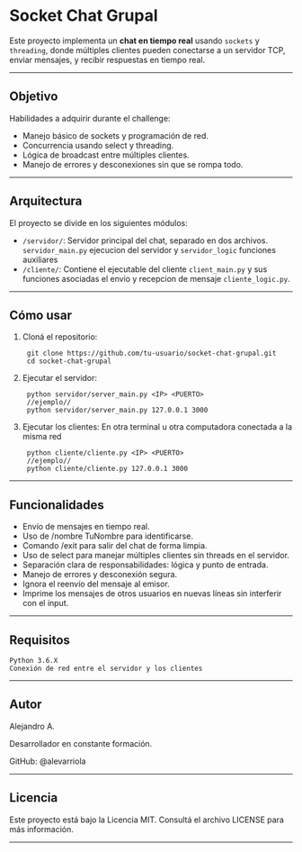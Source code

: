# Socket Chat Grupal 

Este proyecto implementa un **chat en tiempo real** usando `sockets` y `threading`, donde múltiples clientes pueden conectarse a un servidor TCP, enviar mensajes, y recibir respuestas en tiempo real.

---
## Objetivo

Habilidades a adquirir durante el challenge:

- Manejo básico de sockets y programación de red.
- Concurrencia usando select y threading.
- Lógica de broadcast entre múltiples clientes.
- Manejo de errores y desconexiones sin que se rompa todo.

---
## Arquitectura

El proyecto se divide en los siguientes módulos:

- `/servidor/`: Servidor principal del chat, separado en dos archivos. `servidor_main.py` ejecucion del servidor y `servidor_logic` funciones auxiliares 
- `/cliente/`: Contiene el ejecutable del cliente `client_main.py` y sus funciones asociadas el envio y recepcion de mensaje `cliente_logic.py`.

---
##  Cómo usar

1. Cloná el repositorio:
   ```
    git clone https://github.com/tu-usuario/socket-chat-grupal.git
    cd socket-chat-grupal
   ```
2. Ejecutar el servidor:
   ```
    python servidor/server_main.py <IP> <PUERTO>
    //ejemplo//
    python servidor/server_main.py 127.0.0.1 3000
   ```
2. Ejecutar los clientes: En otra terminal u otra computadora conectada a la misma red
   ```
    python cliente/cliente.py <IP> <PUERTO>
    //ejemplo//
    python cliente/cliente.py 127.0.0.1 3000
   ```

---
##  Funcionalidades

- Envío de mensajes en tiempo real.
- Uso de /nombre TuNombre para identificarse.
- Comando /exit para salir del chat de forma limpia.
- Uso de select para manejar múltiples clientes sin threads en el servidor.
- Separación clara de responsabilidades: lógica y punto de entrada.
- Manejo de errores y desconexión segura.
- Ignora el reenvío del mensaje al emisor.
- Imprime los mensajes de otros usuarios en nuevas líneas sin interferir con el input.

---
## Requisitos

```
Python 3.6.X
Conexión de red entre el servidor y los clientes
```

---
## Autor

Alejandro A.

Desarrollador en constante formación.

GitHub: @alevarriola

---
## Licencia

Este proyecto está bajo la Licencia MIT.
Consultá el archivo LICENSE para más información.

---

